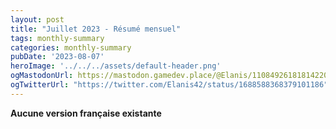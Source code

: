 ```yaml
---
layout: post
title: "Juillet 2023 - Résumé mensuel"
tags: monthly-summary
categories: monthly-summary
pubDate: '2023-08-07'
heroImage: '../../../assets/default-header.png'
ogMastodonUrl: https://mastodon.gamedev.place/@Elanis/110849261818142204
ogTwitterUrl: "https://twitter.com/Elanis42/status/1688588368379101186"
---
```

<b>Aucune version française existante</b>